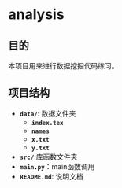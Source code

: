 # analysis

## 目的

本项目用来进行数据挖掘代码练习。

## 项目结构

+ **`data/`**: 数据文件夹
  + **`index.tex`**
  + **`names`**
  + **`x.txt`**
  + **`y.txt`**
+ **`src/`**:库函数文件夹
+ **`main.py`**：main函数调用
+ **`README.md`**: 说明文档
